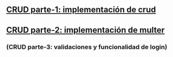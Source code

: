 ## [CRUD parte-1: implementación de crud](https://github.com/Leandro-Mumbach/CRUD-parte-1/tree/crud-parte-1)
## [CRUD parte-2: implementación de multer](https://github.com/Leandro-Mumbach/CRUD-parte-1/tree/crud-parte-2)
### (CRUD parte-3: validaciones y funcionalidad de login)